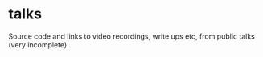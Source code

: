 # talks

Source code and links to video recordings, write ups etc, from public talks (very incomplete).
